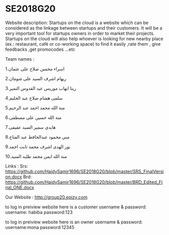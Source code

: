 # SE2018G20
Website description:
Startups  on  the  cloud  is  a  website  which  can  be  considered  as  the  linkage between startups and their customers.
It will be a very important tool for startups owners in order to market their projects.
Startups on the cloud will also help whoever is looking for new nearby place (ex.: restaurant,
café or co-working space) to find it easily ,rate them , give feedbacks ,get promocodes …etc




Team names :

1.اسراء محسن صلاح على عثمان

2.ريهام اشرف السيد على شومان

ريتا ايهاب موريس عبد القدوس النمير.3

سلمى هشام صلاح عبد الحليم.4

منة الله محمد احمد عبد الرحيم.5

منة الله حسين على مصطفى.6

هايدي سمير السيد عفيفى.7

مني محمود عبدالحافظ عبد الفتاح.8

نور الهدى اشرف محمد ثابت احمد.9

منة الله ايمن محمد طلبه السيد.10


Links :
Srs: https://github.com/HaidySamir1696/SE2018G20/blob/master/SRS_FinalVersion.docx
Brd:
https://github.com/HaidySamir1696/SE2018G20/blob/master/BRD_Edited_Final_ONE.docx

Our Website :
http://group20.epizy.com

 to log in preiview website here is a customer username & password:
 username: habiba
 password:123

 to log in preiview website here is an owner username & password:
 username:mona
 password:12345
